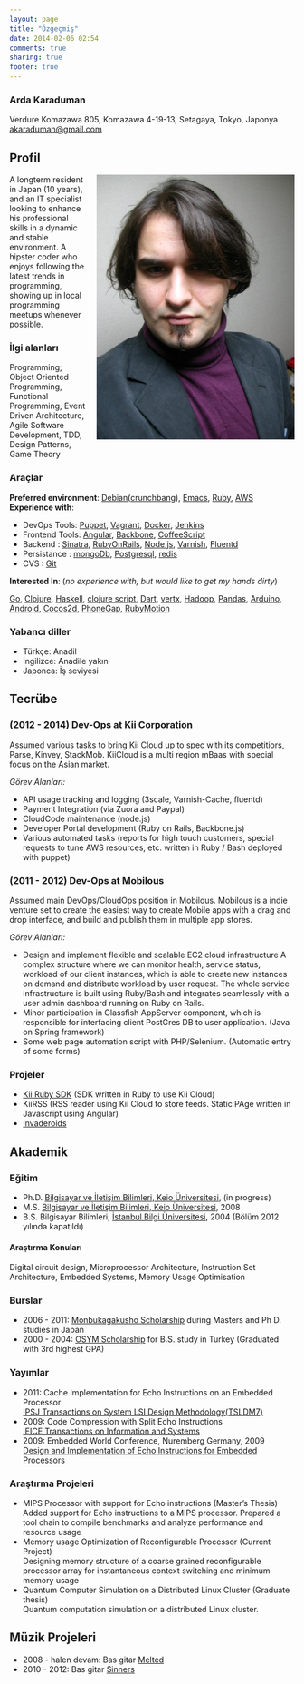 ```yaml
---
layout: page
title: "Özgeçmiş"
date: 2014-02-06 02:54
comments: true
sharing: true
footer: true
---
```


### Arda Karaduman
Verdure Komazawa 805, Komazawa 4-19-13, Setagaya, Tokyo, Japonya
akaraduman@gmail.com


## Profil
<div style="float: right; margin-left: 20px" ><img src="/images/arda.jpg" width="350" /></div>
A longterm resident in Japan (10 years), and an IT specialist looking to enhance his professional skills in a dynamic and stable environment. A hipster coder who enjoys following the latest trends in programming, showing up in local programming meetups whenever possible.

### İlgi alanları
Programming; Object Oriented Programming, Functional Programming, Event Driven Architecture, Agile Software Development, TDD, Design Patterns, Game Theory

### Araçlar

__Preferred environment__: [Debian](http://www.debian.org/)([crunchbang](http://crunchbang.org/)), [Emacs](http://www.gnu.org/software/emacs/), [Ruby](https://www.ruby-lang.org/en/), [AWS](http://aws.amazon.com/)  
__Experience with__:

- DevOps Tools:
  [Puppet](http://puppetlabs.com/), [Vagrant](http://www.vagrantup.com/), [Docker](https://www.docker.io/), [Jenkins](http://jenkins-ci.org/)
- Frontend Tools:
  [Angular](http://angularjs.org/), [Backbone](http://backbonejs.org/), [CoffeeScript](http://coffeescript.org/)
- Backend :
  [Sinatra](http://www.sinatrarb.com/), [RubyOnRails](http://rubyonrails.org/), [Node.js](http://nodejs.org/), [Varnish](https://www.varnish-cache.org/), [Fluentd](http://fluentd.org/)
- Persistance :
  [mongoDb](http://www.mongodb.org/), [Postgresql](http://www.postgresql.org/), [redis](http://redis.io/)
- CVS :
  [Git](http://git-scm.com/)

__Interested In__: (_no experience with, but would like to get my hands dirty_)

[Go](http://golang.org/), [Clojure](http://clojure.org/), [Haskell](http://www.haskell.org/haskellwiki/Haskell), [clojure script](http://clojure.org/clojurescript),
[Dart](https://www.dartlang.org/), [vertx](http://vertx.io/), [Hadoop](http://hadoop.apache.org/), [Pandas](http://pandas.pydata.org/), [Arduino](http://www.arduino.cc/),
[Android](http://developer.android.com/index.html), [Cocos2d](http://cocos2d.org/), [PhoneGap](http://phonegap.com/), [RubyMotion](http://www.rubymotion.com/) 

### Yabancı diller

- Türkçe: Anadil
- İngilizce: Anadile yakın
- Japonca: İş seviyesi

## Tecrübe

### (2012 - 2014) Dev-Ops at Kii Corporation
Assumed various tasks to bring Kii Cloud up to spec with its competitiors, Parse, Kinvey, StackMob. KiiCloud is a multi region mBaas with special focus on the Asian market.

_Görev Alanları:_

* API usage tracking and logging (3scale, Varnish-Cache, fluentd)
* Payment Integration (via Zuora and Paypal)
* CloudCode maintenance (node.js)
* Developer Portal development (Ruby on Rails, Backbone.js)
* Various automated tasks (reports for high touch customers, special requests to tune AWS resources, etc. written in Ruby / Bash deployed with puppet)

### (2011 - 2012) Dev-Ops at Mobilous

Assumed main DevOps/CloudOps position in Mobilous. Mobilous is a indie venture set to create the easiest way to create Mobile apps with a drag and drop interface, and build and publish them in multiple app stores.

_Görev Alanları:_

* Design and implement flexible and scalable EC2 cloud infrastructure A complex structure where we can monitor health, service status, workload of our client instances, which is able to create new instances on demand and distribute workload by user request. The whole service infrastructure is built using Ruby/Bash and integrates seamlessly with a user admin dashboard running on Ruby on Rails.
* Minor participation in Glassfish AppServer component, which is responsible for interfacing client PostGres DB to user application. (Java on Spring framework)
* Some web page automation script with PHP/Selenium. (Automatic entry of some forms)

### Projeler

* [Kii Ruby SDK](https://github.com/c0ze/KiiGem) (SDK written in Ruby to use Kii Cloud)
* KiiRSS (RSS reader using Kii Cloud to store feeds. Static PAge written in Javascript using Angular)
* [Invaderoids](https://github.com/c0ze/invaderoids)

## Akademik

### Eğitim
- Ph.D.   [Bilgisayar ve İletişim Bilimleri, Keio Üniversitesi](http://www.st.keio.ac.jp/english/departments/faculty/facu_info.html), (in progress)
- M.S.    [Bilgisayar ve İletişim Bilimleri, Keio Üniversitesi](http://www.st.keio.ac.jp/english/departments/faculty/facu_info.html), 2008
- B.S.    Bilgisayar Bilimleri, [İstanbul Bilgi Üniversitesi](http://www.bilgi.edu.tr/en/), 2004 (Bölüm 2012 yılında kapatıldı)

#### Araştırma Konuları
Digital circuit design, Microprocessor Architecture, Instruction Set Architecture, Embedded Systems, Memory Usage Optimisation

### Burslar
- 2006 - 2011: [Monbukagakusho Scholarship](http://en.wikipedia.org/wiki/Monbukagakusho_Scholarship) during Masters and Ph D. studies in Japan
- 2000 - 2004: [OSYM Scholarship](http://www.bilgi.edu.tr/en/student-life/general-secretariat-coordination-unit/scholarships/) for B.S. study in Turkey (Graduated with 3rd highest GPA)

### Yayımlar
- 2011: Cache Implementation for Echo Instructions on an Embedded Processor  
        [IPSJ Transactions on System LSI Design Methodology(TSLDM7)](https://www.jstage.jst.go.jp/article/ipsjtsldm/4/0/4_0_222/_article)
- 2009: Code Compression with Split Echo Instructions  
        [IEICE Transactions on Information and Systems](http://i-scover.ieice.org/iscover/page/ARTICLE-96644B27-9315-8C09-0BB2-E40E1425441F)
- 2009: Embedded World Conference, Nuremberg Germany, 2009  
        [Design and Implementation of Echo Instructions for Embedded Processors](http://www.bvents.com/event/144441-embedded-world-nuremberg-agenda)

### Araştırma Projeleri

- MIPS Processor with support for Echo instructions (Master’s Thesis)  
  Added support for Echo instructions to a MIPS processor. Prepared a tool chain to compile benchmarks and analyze performance and resource usage
- Memory usage Optimization of Reconfigurable Processor (Current Project)  
  Designing memory structure of a coarse grained reconfigurable processor array for instantaneous context switching and minimum memory usage
- Quantum Computer Simulation on a Distributed Linux Cluster (Graduate thesis)  
  Quantum computation simulation on a distributed Linux cluster.

## Müzik Projeleri
- 2008 - halen devam: Bas gitar [Melted](http://melted.bandcamp.com/track/yamanote)
- 2010 - 2012: Bas gitar [Sinners](http://www.sorchaandthesinners.com/home)
